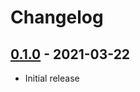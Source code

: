 # Changelog

## [0.1.0] - 2021-03-22

- Initial release

<!-- http://keepachangelog.com/ -->

<!-- [0.1.1]: https://github.com/zce/zce-pages/compare/v0.1.0...v0.1.1 -->
[0.1.0]: https://github.com/zce/zce-pages/releases/tag/v0.1.0
